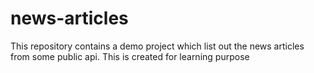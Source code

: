 # news-articles
This repository contains a demo project which list out the news articles from some public api. This is created for learning purpose
